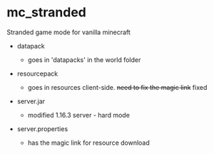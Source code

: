 # mc_stranded
Stranded game mode for vanilla minecraft

* datapack 
  - goes in 'datapacks' in the world folder
  
* resourcepack 
  - goes in resources client-side. ~~need to fix the magic link~~ fixed
  
* server.jar 
  - modified 1.16.3 server - hard mode
  
* server.properties 
  - has the magic link for resource download
